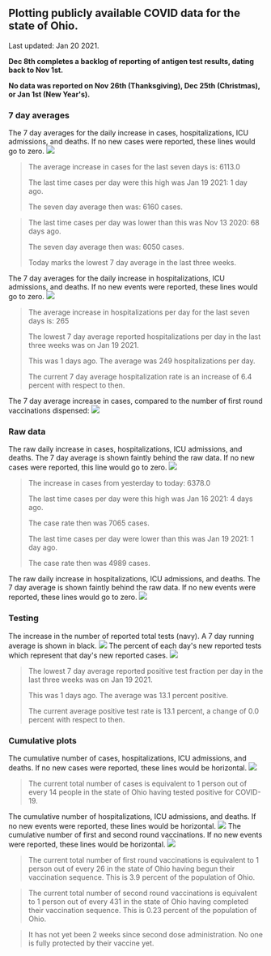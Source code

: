 ## Plotting publicly available COVID data for the state of Ohio. 

Last updated: Jan 20 2021. 

**Dec 8th completes a backlog of reporting of antigen test results, dating back to Nov 1st.**

**No data was reported on Nov 26th (Thanksgiving), Dec 25th (Christmas), or Jan 1st (New Year's).**
### 7 day averages
The 7 day averages for the daily increase in cases, hospitalizations, ICU admissions, and deaths. If no new cases were reported, these lines would go to zero.
![](7dayaverage_cases.png)

>The average increase in cases for the last seven days is: 6113.0
>
>The last time cases per day were this high was Jan 19 2021: 1 day ago.
>
>The seven day average then was: 6160 cases.

>
>The last time cases per day was lower than this was Nov 13 2020: 68 days ago.
>
>The seven day average then was: 6050 cases.
>
>Today marks the lowest 7 day average in the last three weeks.

The 7 day averages for the daily increase in hospitalizations, ICU admissions, and deaths. If no new events were reported, these lines would go to zero.
![](7dayaverage_hospital.png)

>The average increase in hospitalizations per day for the last seven days is: 265
>
>The lowest 7 day average reported hospitalizations per day in the last three weeks was on Jan 19 2021.
>
>This was 1 days ago. The average was 249 hospitalizations per day.
>
>The current 7 day average hospitalization rate is an increase of 6.4 percent with respect to then.

The 7 day average increase in cases, compared to the number of first round vaccinations dispensed:
![](DailyVaccinationsCases.png)

### Raw data
The raw daily increase in cases, hospitalizations, ICU admissions, and deaths. The 7 day average is shown faintly behind the raw data. If no new cases were reported, this line would go to zero.
![](DailyCases.png)

>The increase in cases from yesterday to today: 6378.0 
>
>The last time cases per day were this high was Jan 16 2021: 4 days ago. 
>
>The case rate then was 7065 cases.
>
>The last time cases per day were lower than this was Jan 19 2021: 1 day ago. 
>
>The case rate then was 4989 cases.

The raw daily increase in hospitalizations, ICU admissions, and deaths. The 7 day average is shown faintly behind the raw data. If no new events were reported, these lines would go to zero.
![](DailyHospitalizations.png)

### Testing

The increase in the number of reported total tests (navy). A 7 day running average is shown in black.
![](DailyTests.png)
The percent of each day's new reported tests which represent that day's new reported cases.
![](percentpositive_tests.png)

>The lowest 7 day average reported positive test fraction per day in the last three weeks was on Jan 19 2021.
>
>This was 1 days ago. The average was 13.1 percent positive. 
>
>The current average positive test rate is 13.1 percent, a change of 0.0 percent with respect to then. 

### Cumulative plots
The cumulative number of cases, hospitalizations, ICU admissions, and deaths. If no new cases were reported, these lines would be horizontal.
![](Cases.png)

>The current total number of cases is equivalent to 1 person out of every 14 people in the state of Ohio having tested positive for COVID-19.

The cumulative number of hospitalizations, ICU admissions, and deaths. If no new events were reported, these lines would be horizontal.
![](Hospitalizations.png)
The cumulative number of first and second round vaccinations. If no new events were reported, these lines would be horizontal.
![](Vaccinations.png)

>The current total number of first round vaccinations is equivalent to 1 person out of every 26 in the state of Ohio having begun their vaccination sequence.
>This is 3.9 percent of the population of Ohio.

>The current total number of second round vaccinations is equivalent to 1 person out of every 431 in the state of Ohio having completed their vaccination sequence.
>This is 0.23 percent of the population of Ohio.

>It has not yet been 2 weeks since second dose administration. No one is fully protected by their vaccine yet.

